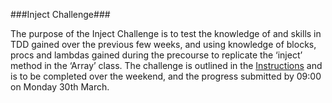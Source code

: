 ###Inject Challenge###

The purpose of the Inject Challenge is to test the knowledge of and skills in TDD gained over the previous few weeks, and using knowledge of blocks, procs and lambdas gained during the precourse to replicate the ‘inject’ method in the ‘Array’ class. The challenge is outlined in the [Instructions](./Instructions.md) and is to be completed over the weekend, and the progress submitted by 09:00 on Monday 30th March.

